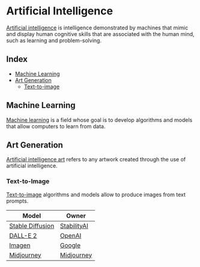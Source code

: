 # Artificial Intelligence

[Artificial intelligence](https://en.wikipedia.org/wiki/Artificial_intelligence) is intelligence demonstrated by machines that mimic and display human cognitive skills that are associated with the human mind, such as learning and problem-solving.

## Index

* [Machine Learning](#machine-learning)
* [Art Generation](#art-generation)
  * [Text-to-image](#text-to-image)

## Machine Learning

[Machine learning](https://en.wikipedia.org/wiki/Machine_learning) is a field whose goal is to develop algorithms and models that allow computers to learn from data.

## Art Generation

[Artificial intelligence art](https://en.wikipedia.org/wiki/Artificial_intelligence_art) refers to any artwork created through the use of artificial intelligence.

### Text-to-Image

[Text-to-image](https://en.wikipedia.org/wiki/Text-to-image_model) algorithms and models allow to produce images from text prompts.

| Model | Owner |
|---|---|
| [Stable Diffusion](https://github.com/CompVis/stable-diffusion) | [StabilityAI](https://stability.ai/) |
| [DALL-E 2](https://openai.com/dall-e-2/) | [OpenAI](https://openai.com/) |
| [Imagen](https://imagen.research.google/) | [Google](https://www.google.com/) |
| [Midjourney](https://www.midjourney.com/) | [Midjourney](https://www.midjourney.com/) |
